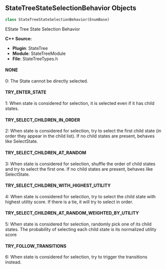 ## StateTreeStateSelectionBehavior Objects

```python
class StateTreeStateSelectionBehavior(EnumBase)
```

EState Tree State Selection Behavior

**C++ Source:**

- **Plugin**: StateTree
- **Module**: StateTreeModule
- **File**: StateTreeTypes.h

<a id="unreal.StateTreeStateSelectionBehavior.NONE"></a>

#### NONE

0: The State cannot be directly selected.

<a id="unreal.StateTreeStateSelectionBehavior.TRY_ENTER_STATE"></a>

#### TRY_ENTER_STATE

1: When state is considered for selection, it is selected even if it has child states.

<a id="unreal.StateTreeStateSelectionBehavior.TRY_SELECT_CHILDREN_IN_ORDER"></a>

#### TRY_SELECT_CHILDREN_IN_ORDER

2: When state is considered for selection, try to select the first child state (in order they appear in the child list). If no child states are present, behaves like SelectState.

<a id="unreal.StateTreeStateSelectionBehavior.TRY_SELECT_CHILDREN_AT_RANDOM"></a>

#### TRY_SELECT_CHILDREN_AT_RANDOM

3: When state is considered for selection, shuffle the order of child states and try to select the first one. If no child states are present, behaves like SelectState.

<a id="unreal.StateTreeStateSelectionBehavior.TRY_SELECT_CHILDREN_WITH_HIGHEST_UTILITY"></a>

#### TRY_SELECT_CHILDREN_WITH_HIGHEST_UTILITY

4: When state is considered for selection, try to select the child state with highest utility score. If there is a tie, it will try to select in order.

<a id="unreal.StateTreeStateSelectionBehavior.TRY_SELECT_CHILDREN_AT_RANDOM_WEIGHTED_BY_UTILITY"></a>

#### TRY_SELECT_CHILDREN_AT_RANDOM_WEIGHTED_BY_UTILITY

5: When state is considered for selection, randomly pick one of its child states. The probability of selecting each child state is its normalized utility score

<a id="unreal.StateTreeStateSelectionBehavior.TRY_FOLLOW_TRANSITIONS"></a>

#### TRY_FOLLOW_TRANSITIONS

6: When state is considered for selection, try to trigger the transitions instead.

<a id="unreal.SubmixEffectConvolutionReverbBlockSize"></a>
